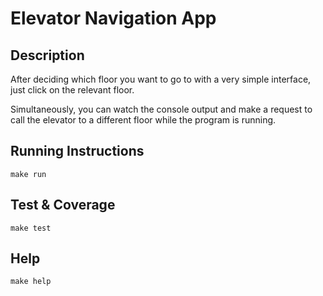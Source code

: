# Elevator Navigation App

## Description

After deciding which floor you want to go to with a very simple interface, just click on the relevant floor. 

Simultaneously, you can watch the console output and make a request to call the elevator to a different floor while the program is running.

## Running Instructions

`make run`


## Test & Coverage

`make test`

## Help

`make help`